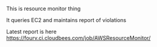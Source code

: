 This is resource monitor thing

It queries EC2 and maintains report of violations

Latest report is here  https://fourv.ci.cloudbees.com/job/AWSResourceMonitor/
